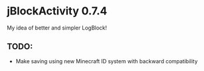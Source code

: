 jBlockActivity 0.7.4
==============

My idea of better and simpler LogBlock!

## TODO: 
* Make saving using new Minecraft ID system with backward compatibility